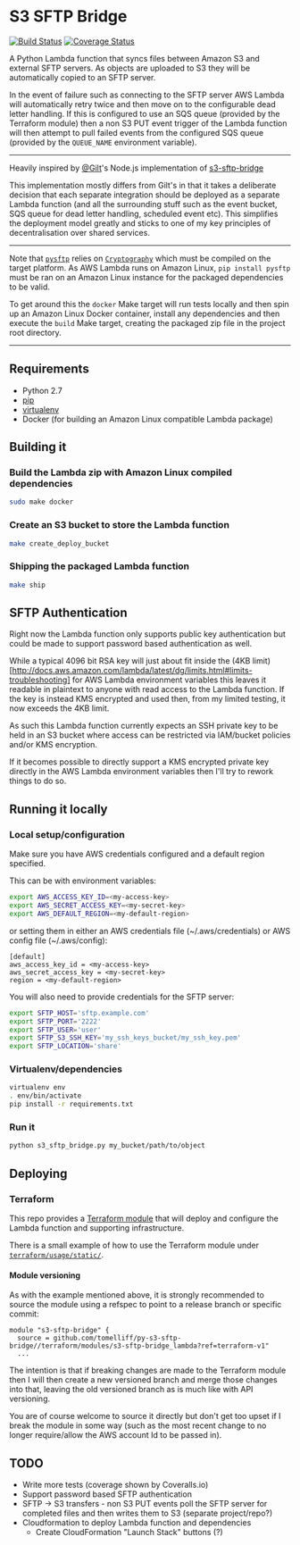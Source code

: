 # S3 SFTP Bridge

[![Build Status](https://travis-ci.org/tomelliff/py-s3-sftp-bridge.svg?branch=master)](https://travis-ci.org/tomelliff/py-s3-sftp-bridge)
[![Coverage Status](https://coveralls.io/repos/github/tomelliff/py-s3-sftp-bridge/badge.svg?branch=master)](https://coveralls.io/github/tomelliff/py-s3-sftp-bridge?branch=master)

A Python Lambda function that syncs files between Amazon S3 and external SFTP servers. As objects are uploaded to S3 they will be automatically copied to an SFTP server.

In the event of failure such as connecting to the SFTP server AWS Lambda will automatically retry twice and then move on to the configurable dead letter handling. If this is configured to use an SQS queue (provided by the Terraform module) then a non S3 PUT event trigger of the Lambda function will then attempt to pull failed events from the configured SQS queue (provided by the `QUEUE_NAME` environment variable).

---

Heavily inspired by [@Gilt](https://github.com/gilt)'s Node.js implementation of [s3-sftp-bridge](https://github.com/gilt/s3-sftp-bridge)

This implementation mostly differs from Gilt's in that it takes a deliberate decision that each separate integration should be deployed as a separate Lambda function (and all the surrounding stuff such as the event bucket, SQS queue for dead letter handling, scheduled event etc). This simplifies the deployment model greatly and sticks to one of my key principles of decentralisation over shared services.

---

Note that [`pysftp`](https://pypi.python.org/pypi/pysftp) relies on [`Cryptography`](https://pypi.python.org/pypi/cryptography) which must be compiled on the target platform. As AWS Lambda runs on Amazon Linux, `pip install pysftp` must be ran on an Amazon Linux instance for the packaged dependencies to be valid.

To get around this the `docker` Make target will run tests locally and then spin up an Amazon Linux Docker container, install any dependencies and then execute the `build` Make target, creating the packaged zip file in the project root directory.

---

## Requirements

* Python 2.7
* [pip](https://pypi.python.org/pypi/pip)
* [virtualenv](https://pypi.python.org/pypi/virtualenv)
* Docker (for building an Amazon Linux compatible Lambda package)

## Building it

### Build the Lambda zip with Amazon Linux compiled dependencies
```sh
sudo make docker
```

### Create an S3 bucket to store the Lambda function
```sh
make create_deploy_bucket
```

### Shipping the packaged Lambda function
```sh
make ship
```

## SFTP Authentication

Right now the Lambda function only supports public key authentication but could be made to support password based authentication as well.

While a typical 4096 bit RSA key will just about fit inside the (4KB limit)[http://docs.aws.amazon.com/lambda/latest/dg/limits.html#limits-troubleshooting] for AWS Lambda environment variables this leaves it readable in plaintext to anyone with read access to the Lambda function. If the key is instead KMS encrypted and used then, from my limited testing, it now exceeds the 4KB limit.

As such this Lambda function currently expects an SSH private key to be held in an S3 bucket where access can be restricted via IAM/bucket policies and/or KMS encryption.

If it becomes possible to directly support a KMS encrypted private key directly in the AWS Lambda environment variables then I'll try to rework things to do so.

## Running it locally

### Local setup/configuration

Make sure you have AWS credentials configured and a default region specified.

This can be with environment variables:

```sh
export AWS_ACCESS_KEY_ID=<my-access-key>
export AWS_SECRET_ACCESS_KEY=<my-secret-key>
export AWS_DEFAULT_REGION=<my-default-region>
```

or setting them in either an AWS credentials file (~/.aws/credentials) or AWS config file (~/.aws/config):

```
[default]
aws_access_key_id = <my-access-key>
aws_secret_access_key = <my-secret-key>
region = <my-default-region>
```

You will also need to provide credentials for the SFTP server:

```sh
export SFTP_HOST='sftp.example.com'
export SFTP_PORT='2222'
export SFTP_USER='user'
export SFTP_S3_SSH_KEY='my_ssh_keys_bucket/my_ssh_key.pem'
export SFTP_LOCATION='share'
```

### Virtualenv/dependencies

```sh
virtualenv env
. env/bin/activate
pip install -r requirements.txt
```

### Run it

```sh
python s3_sftp_bridge.py my_bucket/path/to/object
```

## Deploying

### Terraform

This repo provides a [Terraform module](https://github.com/tomelliff/py-s3-sftp-bridge/tree/master/terraform/modules) that will deploy and configure the Lambda function and supporting infrastructure.

There is a small example of how to use the Terraform module under [`terraform/usage/static/`](https://github.com/tomelliff/py-s3-sftp-bridge/tree/master/terraform/usage/static).

#### Module versioning

As with the example mentioned above, it is strongly recommended to source the module using a refspec to point to a release branch or specific commit:

```hcl
module "s3-sftp-bridge" {
  source = github.com/tomelliff/py-s3-sftp-bridge//terraform/modules/s3-sftp-bridge_lambda?ref=terraform-v1"
  ...
```

The intention is that if breaking changes are made to the Terraform module then I will then create a new versioned branch and merge those changes into that, leaving the old versioned branch as is much like with API versioning.

You are of course welcome to source it directly but don't get too upset if I break the module in some way (such as the most recent change to no longer require/allow the AWS account Id to be passed in).

## TODO

- Write more tests (coverage shown by Coveralls.io)
- Support password based SFTP authentication
- SFTP -> S3 transfers - non S3 PUT events poll the SFTP server for completed files and then writes them to S3 (separate project/repo?)
- Cloudformation to deploy Lambda function and dependencies
  - Create CloudFormation "Launch Stack" buttons (?)
